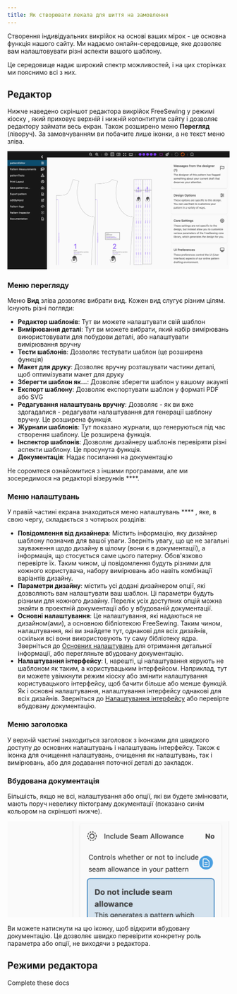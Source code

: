 ```yaml
---
title: Як створювати лекала для шиття на замовлення
---
```


Створення індивідуальних викрійок на основі ваших мірок - це основна функція нашого сайту. Ми надаємо онлайн-середовище, яке дозволяє вам налаштовувати різні аспекти вашого шаблону.

Це середовище надає широкий спектр можливостей, і на цих сторінках ми пояснимо всі з них.

<ControlTip />

## Редактор

Нижче наведено скріншот редактора викрійок FreeSewing у режимі кіоску [](/docs/about/site/draft/ui-settings/kiosk) , який приховує верхній і нижній колонтитули сайту і дозволяє редактору займати весь екран. Також розширено меню **Перегляд** (ліворуч). За замовчуванням ви побачите лише іконки, а не текст меню зліва.

![Скріншот редактора викрійок FreeSewing](editor.png "Скріншот редактора лекал Freesewing")

### Меню перегляду

Меню **Вид** зліва дозволяє вибрати вид. Кожен вид слугує різним цілям. Існують різні погляди:

- **Редактор шаблонів**: Тут ви можете налаштувати свій шаблон
- **Вимірювання деталі**: Тут ви можете вибрати, який набір вимірювань використовувати для побудови деталі, або налаштувати вимірювання вручну
- **Тести шаблонів**: Дозволяє тестувати шаблон (це розширена функція)
- **Макет для друку**: Дозволяє вручну розташувати частини деталі, щоб оптимізувати макет для друку
- **Зберегти шаблон як...**: Дозволяє зберегти шаблон у вашому акаунті
- **Експорт шаблону**: Дозволяє експортувати шаблон у форматі PDF або SVG
- **Редагування налаштувань вручну**: Дозволяє - як ви вже здогадалися - редагувати налаштування для генерації шаблону вручну. Це розширена функція.
- **Журнали шаблонів**: Тут показано журнали, що генеруються під час створення шаблону. Це розширена функція.
- **Інспектор шаблонів**: Дозволяє дизайнеру шаблонів перевіряти різні аспекти шаблону. Це просунута функція.
- **Документація**: Надає посилання на документацію

Не соромтеся ознайомитися з іншими програмами, але ми зосередимося на редакторі візерунків ****.

### Меню налаштувань

У правій частині екрана знаходиться меню налаштувань **** , яке, в свою чергу, складається з чотирьох розділів:

- **Повідомлення від дизайнера**: Містить інформацію, яку дизайнер шаблону позначив для вашої уваги. Зверніть увагу, що це не загальні зауваження щодо дизайну в цілому (вони є в документації), а інформація, що стосується саме цього патерну. Обов'язково перевірте їх. Таким чином, ці повідомлення будуть різними для кожного користувача, набору вимірювань або навіть комбінації варіантів дизайну.
- **Параметри дизайну**: містить усі додані дизайнером опції, які дозволяють вам налаштувати ваш шаблон. Ці параметри будуть різними для кожного дизайну. Перелік усіх доступних опцій можна знайти в проектній документації або у вбудованій документації.
- **Основні налаштування**: Це налаштування, які надаються не дизайном(ами), а основною бібліотекою FreeSewing. Таким чином, налаштування, які ви знайдете тут, однакові для всіх дизайнів, оскільки всі вони використовують ту саму бібліотеку ядра. Зверніться до [Основних налаштувань](/docs/about/site/draft/core-settings) для отримання детальної інформації, або перегляньте вбудовану документацію.
- **Налаштування інтерфейсу**: І, нарешті, ці налаштування керують не шаблоном як таким, а користувацьким інтерфейсом. Наприклад, тут ви можете увімкнути режим кіоску або змінити налаштування користувацького інтерфейсу, щоб бачити більше або менше функцій. Як і основні налаштування, налаштування інтерфейсу однакові для всіх дизайнів. Зверніться до [Налаштування інтерфейсу](/docs/about/site/draft/ui-settings) або перевірте вбудовану документацію.

### Меню заголовка

У верхній частині знаходиться заголовок з іконками для швидкого доступу до основних налаштувань і налаштувань інтерфейсу. Також є іконка для очищення налаштувань, очищення як налаштувань, так і вимірювань, або для додавання поточної деталі до закладок.

### Вбудована документація

Більшість, якщо не всі, налаштування або опції, які ви будете змінювати, мають поруч невелику піктограму документації (показано синім кольором на скріншоті нижче).

![Скріншот іконки з документами](docs.png)

Ви можете натиснути на цю іконку, щоб відкрити вбудовану документацію. Це дозволяє швидко перевірити конкретну роль параметра або опції, не виходячи з редактора.

## Режими редактора

<Fixme>Complete these docs</Fixme>
